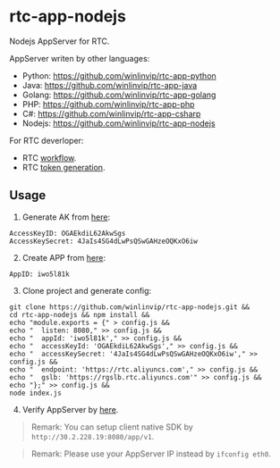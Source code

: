 # rtc-app-nodejs

Nodejs AppServer for RTC.

AppServer writen by other languages:

* Python: https://github.com/winlinvip/rtc-app-python
* Java: https://github.com/winlinvip/rtc-app-java
* Golang: https://github.com/winlinvip/rtc-app-golang
* PHP: https://github.com/winlinvip/rtc-app-php
* C#: https://github.com/winlinvip/rtc-app-csharp
* Nodejs: https://github.com/winlinvip/rtc-app-nodejs

For RTC deverloper:

* RTC [workflow](https://help.aliyun.com/document_detail/74889.html).
* RTC [token generation](https://help.aliyun.com/document_detail/74890.html).

## Usage

1. Generate AK from [here](https://usercenter.console.aliyun.com/#/manage/ak):

```
AccessKeyID: OGAEkdiL62AkwSgs
AccessKeySecret: 4JaIs4SG4dLwPsQSwGAHzeOQKxO6iw
```

2. Create APP from [here](https://rtc.console.aliyun.com/#/manage):

```
AppID: iwo5l81k
```

3. Clone project and generate config:

```
git clone https://github.com/winlinvip/rtc-app-nodejs.git &&
cd rtc-app-nodejs && npm install &&
echo "module.exports = {" > config.js &&
echo "  listen: 8080," >> config.js &&
echo "  appId: 'iwo5l81k'," >> config.js &&
echo "  accessKeyId: 'OGAEkdiL62AkwSgs'," >> config.js &&
echo "  accessKeySecret: '4JaIs4SG4dLwPsQSwGAHzeOQKxO6iw'," >> config.js &&
echo "  endpoint: 'https://rtc.aliyuncs.com'," >> config.js &&
echo "  gslb: 'https://rgslb.rtc.aliyuncs.com'" >> config.js &&
echo "};" >> config.js &&
node index.js
```

4. Verify AppServer by [here](http://localhost:8080/app/v1/login?room=5678&user=nvivy&passwd=12345678).

> Remark: You can setup client native SDK by `http://30.2.228.19:8080/app/v1`.

> Remark: Please use your AppServer IP instead by `ifconfig eth0`.

